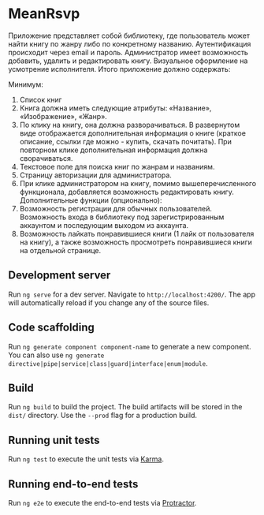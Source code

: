 # MeanRsvp

Приложение представляет собой библиотеку, где пользователь может найти книгу по
жанру либо по конкретному названию. Аутентификация происходит через email и
пароль. Администратор имеет возможность добавить, удалить и редактировать книгу.
Визуальное оформление на усмотрение исполнителя.
Итого приложение должно содержать:

Минимум:
1. Список книг
2. Книга должна иметь следующие атрибуты: «Название», «Изображение», «Жанр».
3. По клику на книгу, она должна разворачиваться. В развернутом виде отображается
дополнительная информация о книге (краткое описание, ссылки где можно - купить,
скачать почитать). При повторном клике дополнительная информация должна
сворачиваться.
4. Текстовое поле для поиска книг по жанрам и названиям.
5. Страницу авторизации для администратора.
6. При клике администратором на книгу, помимо вышеперечисленного функционала,
добавляется возможность редактировать книгу.
Дополнительные функции (опционально):
1. Возможность регистрации для обычных пользователей. Возможность входа в
библиотеку под зарегистрированным аккаунтом и последующим выходом из аккаунта.
2. Возможность лайкать понравившиеся книги (1 лайк от пользователя на книгу), а
также возможность просмотреть понравившиеся книги на отдельной странице.


## Development server

Run `ng serve` for a dev server. Navigate to `http://localhost:4200/`. The app will automatically reload if you change any of the source files.

## Code scaffolding

Run `ng generate component component-name` to generate a new component. You can also use `ng generate directive|pipe|service|class|guard|interface|enum|module`.

## Build

Run `ng build` to build the project. The build artifacts will be stored in the `dist/` directory. Use the `--prod` flag for a production build.

## Running unit tests

Run `ng test` to execute the unit tests via [Karma](https://karma-runner.github.io).

## Running end-to-end tests

Run `ng e2e` to execute the end-to-end tests via [Protractor](http://www.protractortest.org/).

